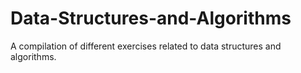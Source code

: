 # Data-Structures-and-Algorithms
A compilation of different exercises related to data structures and algorithms.
